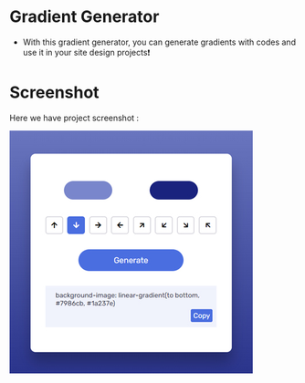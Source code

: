 # Gradient Generator

- With this gradient generator, you can generate gradients with codes and use it in your site design projects❗️

# Screenshot
Here we have project screenshot :

![screenshot](screenshot.jpg)